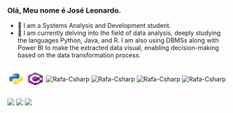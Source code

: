 ### Olá, Meu nome é José Leonardo.

- 🔭 I am a Systems Analysis and Development student.
- 🌱 I am currently delving into the field of data analysis, deeply studying the languages Python, Java, and R. I am also using DBMSs along with Power BI to make the extracted data visual, enabling decision-making based on the data transformation process.

<div style="display: inline_block"><br>
  
  <img align="center" alt="Rafa-Python" height="30" width="40" src="https://raw.githubusercontent.com/devicons/devicon/master/icons/python/python-original.svg">
  <img align="center" alt="Rafa-Csharp" height="30" width="40" src="https://raw.githubusercontent.com/devicons/devicon/master/icons/csharp/csharp-original.svg">
  <img  align="center" alt="Rafa-Csharp" height="30" width="40" src='hhttps://img.icons8.com/?size=100&id=11625&format=png&color=000000'/>
  <img align="center" alt="Rafa-Csharp" height="30" width="40" src="https://img.icons8.com/?size=100&id=111021&format=png&color=000000">
  <img align="center" alt="Rafa-Csharp" height="30" width="40" src="https://img.icons8.com/?size=100&id=Ny0t2MYrJ70p&format=png&color=000000" />
  <img align="center" alt="Rafa-Csharp" height="30" width="40" src="https://img.icons8.com/?size=100&id=Tv9PzYbf0vqw&format=png&color=000000" />
 
 
                 
                
</div>
  
  ##
 
<div>
 <a href="https://discord.gg/noli#7950" target="_blank"><img src="https://img.shields.io/badge/Discord-7289DA?style=for-the-badge&logo=discord&logoColor=white" target="_blank"></a> 
  <a href = "mailto:josenolicontato@gmail.com"><img src="https://img.shields.io/badge/-Gmail-%23333?style=for-the-badge&logo=gmail&logoColor=white" target="_blank"></a>
  <a href="https://www.linkedin.com/in/jose-leonardo-noli-b3b012226" target="_blank"><img src="https://img.shields.io/badge/-LinkedIn-%230077B5?style=for-the-badge&logo=linkedin&logoColor=white" target="_blank"></a> 
</div>
